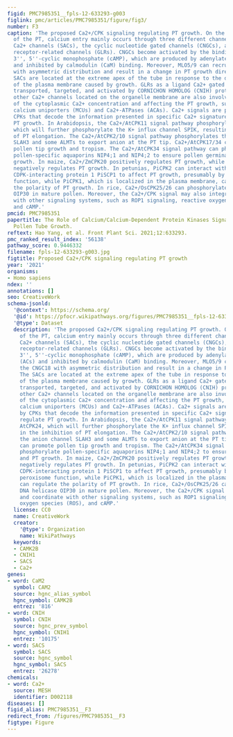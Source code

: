 ```yaml
---
figid: PMC7985351__fpls-12-633293-g003
figlink: pmc/articles/PMC7985351/figure/fig3/
number: F3
caption: 'The proposed Ca2+/CPK signaling regulating PT growth. On the plasmalemma
  of the PT, calcium entry mainly occurs through three different channels: the stretch-activated
  Ca2+ channels (SACs), the cyclic nucleotide gated channels (CNGCs), and the glutamate
  receptor-related channels (GLRs). CNGCs become activated by the binding of adenosine
  3'', 5''-cyclic monophosphate (cAMP), which are produced by adenylate cyclases (ACs)
  and inhibited by calmodulin (CaM) binding. Moreover, MLO5/9 can recruit the CNGC18
  with asymmetric distribution and result in a change in PT growth direction. The
  SACs are located at the extreme apex of the tube in response to the deformation
  of the plasma membrane caused by growth. GLRs as a ligand Ca2+ gated channel are
  transported, targeted, and activated by CORNICHON HOMOLOG (CNIH) proteins. Some
  other Ca2+ channels located on the organelle membrane are also involved in fine-tuning
  of the cytoplasmic Ca2+ concentration and affecting the PT growth, such as mitochondrial
  calcium uniporters (MCUs) and Ca2+-ATPases (ACAs). Ca2+ signals are perceived by
  CPKs that decode the information presented in specific Ca2+ signatures and regulate
  PT growth. In Arabidopsis, the Ca2+/AtCPK11 signal pathway phosphorylates AtCPK24,
  which will further phosphorylate the K+ influx channel SPIK, resulting in the inhibition
  of PT elongation. The Ca2+/AtCPK2/10 signal pathway phosphorylates the anion channel
  SLAH3 and some ALMTs to export anion at the PT tip. Ca2+/AtCPK17/34 can promote
  pollen tip growth and tropism. The Ca2+/AtCPK34 signal pathway can phosphorylate
  pollen-specific aquaporins NIP4;1 and NIP4;2 to ensure pollen germination and PT
  growth. In maize, Ca2+/ZmCPK20 positively regulates PT growth, while Ca2+/ZmCPK32
  negatively regulates PT growth. In petunias, PiCPK2 can interact with the small
  CDPK-interacting protein 1 PiSCP1 to affect PT growth, presumably by mediating peroxisome
  function, while PiCPK1, which is localized in the plasma membrane, can regulate
  the polarity of PT growth. In rice, Ca2+/OsCPK25/26 can phosphorylate DNA helicase
  OIP30 in mature pollen. Moreover, the Ca2+/CPK signal may also integrate and coordinate
  with other signaling systems, such as ROP1 signaling, reactive oxygen species (ROS),
  and cAMP.'
pmcid: PMC7985351
papertitle: The Role of Calcium/Calcium-Dependent Protein Kinases Signal Pathway in
  Pollen Tube Growth.
reftext: Hao Yang, et al. Front Plant Sci. 2021;12:633293.
pmc_ranked_result_index: '56138'
pathway_score: 0.9446332
filename: fpls-12-633293-g003.jpg
figtitle: Proposed Ca2+/CPK signaling regulating PT growth
year: '2021'
organisms:
- Homo sapiens
ndex: ''
annotations: []
seo: CreativeWork
schema-jsonld:
  '@context': https://schema.org/
  '@id': https://pfocr.wikipathways.org/figures/PMC7985351__fpls-12-633293-g003.html
  '@type': Dataset
  description: 'The proposed Ca2+/CPK signaling regulating PT growth. On the plasmalemma
    of the PT, calcium entry mainly occurs through three different channels: the stretch-activated
    Ca2+ channels (SACs), the cyclic nucleotide gated channels (CNGCs), and the glutamate
    receptor-related channels (GLRs). CNGCs become activated by the binding of adenosine
    3'', 5''-cyclic monophosphate (cAMP), which are produced by adenylate cyclases
    (ACs) and inhibited by calmodulin (CaM) binding. Moreover, MLO5/9 can recruit
    the CNGC18 with asymmetric distribution and result in a change in PT growth direction.
    The SACs are located at the extreme apex of the tube in response to the deformation
    of the plasma membrane caused by growth. GLRs as a ligand Ca2+ gated channel are
    transported, targeted, and activated by CORNICHON HOMOLOG (CNIH) proteins. Some
    other Ca2+ channels located on the organelle membrane are also involved in fine-tuning
    of the cytoplasmic Ca2+ concentration and affecting the PT growth, such as mitochondrial
    calcium uniporters (MCUs) and Ca2+-ATPases (ACAs). Ca2+ signals are perceived
    by CPKs that decode the information presented in specific Ca2+ signatures and
    regulate PT growth. In Arabidopsis, the Ca2+/AtCPK11 signal pathway phosphorylates
    AtCPK24, which will further phosphorylate the K+ influx channel SPIK, resulting
    in the inhibition of PT elongation. The Ca2+/AtCPK2/10 signal pathway phosphorylates
    the anion channel SLAH3 and some ALMTs to export anion at the PT tip. Ca2+/AtCPK17/34
    can promote pollen tip growth and tropism. The Ca2+/AtCPK34 signal pathway can
    phosphorylate pollen-specific aquaporins NIP4;1 and NIP4;2 to ensure pollen germination
    and PT growth. In maize, Ca2+/ZmCPK20 positively regulates PT growth, while Ca2+/ZmCPK32
    negatively regulates PT growth. In petunias, PiCPK2 can interact with the small
    CDPK-interacting protein 1 PiSCP1 to affect PT growth, presumably by mediating
    peroxisome function, while PiCPK1, which is localized in the plasma membrane,
    can regulate the polarity of PT growth. In rice, Ca2+/OsCPK25/26 can phosphorylate
    DNA helicase OIP30 in mature pollen. Moreover, the Ca2+/CPK signal may also integrate
    and coordinate with other signaling systems, such as ROP1 signaling, reactive
    oxygen species (ROS), and cAMP.'
  license: CC0
  name: CreativeWork
  creator:
    '@type': Organization
    name: WikiPathways
  keywords:
  - CAMK2B
  - CNIH1
  - SACS
  - Ca2+
genes:
- word: CaM2
  symbol: CAM2
  source: hgnc_alias_symbol
  hgnc_symbol: CAMK2B
  entrez: '816'
- word: CNIH
  symbol: CNIH
  source: hgnc_prev_symbol
  hgnc_symbol: CNIH1
  entrez: '10175'
- word: SACS
  symbol: SACS
  source: hgnc_symbol
  hgnc_symbol: SACS
  entrez: '26278'
chemicals:
- word: Ca2+
  source: MESH
  identifier: D002118
diseases: []
figid_alias: PMC7985351__F3
redirect_from: /figures/PMC7985351__F3
figtype: Figure
---
```

